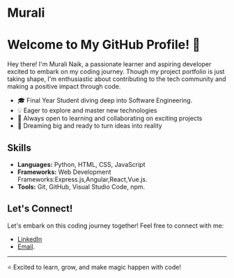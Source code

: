 # Murali
<!-- Title -->
# Welcome to My GitHub Profile! 👋

<!-- Introduction -->
Hey there! I'm Murali Naik, a passionate learner and aspiring developer excited to embark on my coding journey. Though my project portfolio is just taking shape, I'm enthusiastic about contributing to the tech community and making a positive impact through code.

<!-- Bio -->
- 🎓 Final Year Student diving deep into Software Engineering.
- 💡 Eager to explore and master new technologies
- 🌱 Always open to learning and collaborating on exciting projects
- 🚀 Dreaming big and ready to turn ideas into reality

<!-- Skills -->
## Skills
- **Languages:** Python, HTML, CSS, JavaScript
- **Frameworks:** Web Development Frameworks:Express.js,Angular,React,Vue.js.
- **Tools:**  Git, GitHub, Visual Studio Code, npm.


<!-- Connect -->
## Let's Connect!
Let's embark on this coding journey together! Feel free to connect with me:

- [LinkedIn](https://www.linkedin.com/in/murali-naik-516764266)
- [Email](mailto:bukkemurali850@gmail.com).


<!-- Footer -->
---
⭐️ Excited to learn, grow, and make magic happen with code!
